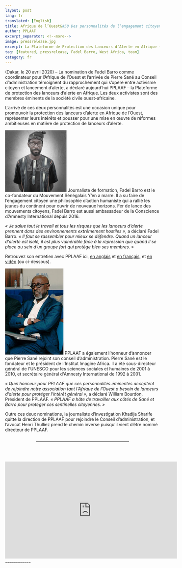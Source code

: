 ```yaml
---
layout: post
lang: fr
translated: [English]
title: Afrique de l’Ouest&#58 Des personnalités de l’engagement citoyen africain rejoignent PPLAAF
author: PPLAAF
excerpt_separator: <!--more-->
image: pressrelease.jpg
excerpt: La Plateforme de Protection des Lanceurs d’Alerte en Afrique (PPLAAF) est fière d’accueillir Fadel Barro et Pierre Sané
tag: [featured, pressrelease, Fadel Barro, West Africa, team]
category: fr
---
```

(Dakar, le 20 avril 2020) – La nomination de Fadel Barro comme coordinateur pour l’Afrique de l’Ouest et l’arrivée de Pierre Sané au Conseil d’administration témoignent du rapprochement qui s’opère entre activisme citoyen et lancement d’alerte, a déclaré aujourd’hui PPLAAF – la Plateforme de protection des lanceurs d’alerte en Afrique. Les deux activistes sont des membres éminents de la société civile ouest-africaine. 

L’arrivé de ces deux personnalités est une occasion unique pour promouvoir la protection des lanceurs d’alerte en Afrique de l’Ouest, représenter leurs intérêts et pousser pour une mise en œuvre de réformes ambitieuses en matière de protection de lanceurs d’alerte.

<img class="img-responsive img-right" src="/assets/images/posts/barro.jpg" style="height:200px;"> Journaliste de formation, Fadel Barro est le co-fondateur du Mouvement Sénégalais Y’en a marre. Il a su faire de l’engagement citoyen une philosophie d’action humaniste qui a rallié les jeunes du continent pour ouvrir de nouveaux horizons. Fer de lance des mouvements citoyens, Fadel Barro est aussi ambassadeur de la Conscience d’Amnesty International depuis 2016.

_« Je salue tout le travail et tous les risques que les lanceurs d’alerte prennent dans des environnements extrêmement hostiles »_, a déclaré Fadel Barro.  _« Il faut se rassembler pour mieux se défendre. Quand un lanceur d’alerte est isolé, il est plus vulnérable face à la répression que quand il se place au sein d’un groupe fort qui protège bien ses membres. »_

Retrouvez son entretien avec PPLAAF ici, [en anglais](/2020/04/20/barro_interview.html) et [en français](/fr/2020/04/20/barro_interview.html), et [en vidéo](https://www.youtube.com/watch?v=WbypoaYkj5U) (ou ci-dessous).

<img class="img-responsive img-right" src="/assets/images/management/sane.jpg" style="height:280px;"> PPLAAF a également l’honneur d’annoncer que Pierre Sané rejoint son conseil d’administration. Pierre Sané est le fondateur et le président de l'Institut Imagine Africa. Il a été sous-directeur général de l'UNESCO pour les sciences sociales et humaines de 2001 à 2010, et secrétaire général d'Amnesty International de 1992 à 2001. 

_« Quel honneur pour PPLAAF que ces personnalités éminentes acceptent de rejoindre notre association tant l'Afrique de l’Ouest a besoin de lanceurs d’alerte pour protéger l’intérêt général »_, a déclaré William Bourdon, Président de PPLAAF. _« PPLAAF a hâte de travailler aux côtés de Sané et Barro pour protéger ces sentinelles citoyennes. »_

Outre ces deux nominations, la journaliste d’investigation Khadija Sharife quitte la direction de PPLAAF pour rejoindre le Conseil d’administration, et l’avocat Henri Thulliez prend le chemin inverse puisqu’il vient d’être nommé directeur de PPLAAF. 

<div style="margin-left:100px;margin-right:100px;margin-top:30px;margin-bottom:30px;"><hr></div>
<br /><br />
<iframe width="560" height="315" src="https://www.youtube.com/embed/WbypoaYkj5U" frameborder="0" allow="accelerometer; autoplay; encrypted-media; gyroscope; picture-in-picture" allowfullscreen></iframe>

<br />
-------------
<br />
<br />
<br />
